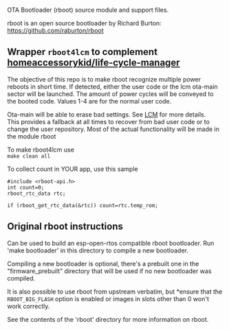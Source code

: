 OTA Bootloader (rboot) source module and support files.

rboot is an open source bootloader by Richard Burton:
https://github.com/raburton/rboot

Wrapper `rboot4lcm` to complement [homeaccessorykid/life-cycle-manager](https://github.com/homeaccessorykid/life-cycle-manager)
-------------------------------------------------------------------
The objective of this repo is to make rboot recognize multiple power reboots
in short time. If detected, either the user code or the lcm ota-main sector will be launched. The amount
of power cycles will be conveyed to the booted code. Values 1-4 are for the normal user code.

Ota-main will be able to erase bad settings. See [LCM](https://github.com/homeaccessorykid/life-cycle-manager) for more details.  
This provides a fallback at all times to recover from bad user code or to change the user repository.
Most of the actual functionality will be made in the module rboot

To make rboot4lcm use  
`make clean all`

To collect count in YOUR app, use this sample
```
#include <rboot-api.h>
int count=0;
rboot_rtc_data rtc;

if (rboot_get_rtc_data(&rtc)) count=rtc.temp_rom;
```


Original rboot instructions
----------------
Can be used to build an esp-open-rtos compatible rboot bootloader. Run 'make bootloader' in this directory to compile a new bootloader.

Compiling a new bootloader is optional, there's a prebuilt one in the "firmware_prebuilt" directory that will be used if no new bootloader was compiled.

It is also possible to use rboot from upstream verbatim, but *ensure that the `RBOOT_BIG_FLASH` option is enabled or images in slots other than 0 won't work correctly.

See the contents of the 'rboot' directory for more information on rboot.
